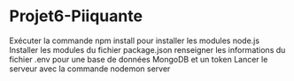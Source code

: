 # Projet6-Piiquante

Exécuter la commande npm install pour installer les modules node.js
Installer les modules du fichier package.json 
renseigner les informations du fichier .env pour une base de données MongoDB et un token
Lancer le serveur avec la commande nodemon server
